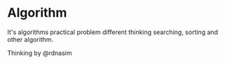 # Algorithm
It's algorithms practical problem different thinking searching, sorting and other algorithm.

Thinking by @rdnasim
